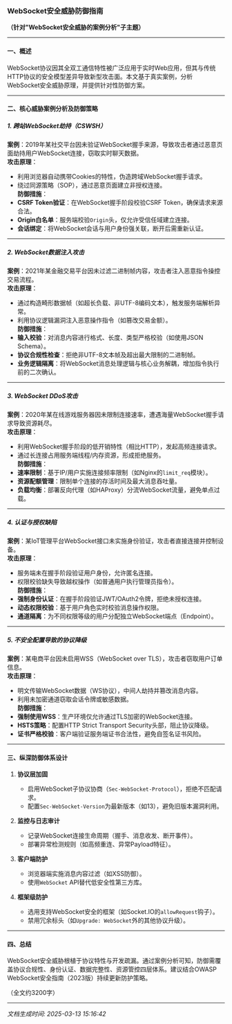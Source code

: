 

### WebSocket安全威胁防御指南  
**（针对"WebSocket安全威胁的案例分析"子主题）**  

---

#### 一、概述  
WebSocket协议因其全双工通信特性被广泛应用于实时Web应用，但其与传统HTTP协议的安全模型差异导致新型攻击面。本文基于真实案例，分析WebSocket安全威胁原理，并提供针对性防御方案。

---

#### 二、核心威胁案例分析及防御策略  

##### **1. 跨站WebSocket劫持（CSWSH）**  
**案例**：2019年某社交平台因未验证WebSocket握手来源，导致攻击者通过恶意页面劫持用户WebSocket连接，窃取实时聊天数据。  
**攻击原理**：  
- 利用浏览器自动携带Cookies的特性，伪造跨域WebSocket握手请求。  
- 绕过同源策略（SOP），通过恶意页面建立非授权连接。  
**防御措施**：  
- **CSRF Token验证**：在WebSocket握手阶段校验CSRF Token，确保请求来源合法。  
- **Origin白名单**：服务端校验`Origin`头，仅允许受信任域建立连接。  
- **会话绑定**：将WebSocket会话与用户身份强关联，断开后需重新认证。  

---

##### **2. WebSocket数据注入攻击**  
**案例**：2021年某金融交易平台因未过滤二进制帧内容，攻击者注入恶意指令操控交易流程。  
**攻击原理**：  
- 通过构造畸形数据帧（如超长负载、非UTF-8编码文本），触发服务端解析异常。  
- 利用协议逻辑漏洞注入恶意操作指令（如篡改交易金额）。  
**防御措施**：  
- **输入校验**：对消息内容进行格式、长度、类型严格校验（如使用JSON Schema）。  
- **协议合规性检查**：拒绝非UTF-8文本帧及超出最大限制的二进制帧。  
- **业务逻辑隔离**：将WebSocket消息处理逻辑与核心业务解耦，增加指令执行前的二次确认。  

---

##### **3. WebSocket DDoS攻击**  
**案例**：2020年某在线游戏服务器因未限制连接速率，遭遇海量WebSocket握手请求导致资源耗尽。  
**攻击原理**：  
- 利用WebSocket握手阶段的低开销特性（相比HTTP），发起高频连接请求。  
- 通过长连接占用服务端线程/内存资源，形成拒绝服务。  
**防御措施**：  
- **速率限制**：基于IP/用户实施连接频率限制（如Nginx的`limit_req`模块）。  
- **资源配额管理**：限制单个连接的存活时间及最大消息吞吐量。  
- **负载均衡**：部署反向代理（如HAProxy）分流WebSocket流量，避免单点过载。  

---

##### **4. 认证与授权缺陷**  
**案例**：某IoT管理平台WebSocket接口未实施身份验证，攻击者直接连接并控制设备。  
**攻击原理**：  
- 服务端未在握手阶段验证用户身份，允许匿名连接。  
- 权限校验缺失导致越权操作（如普通用户执行管理员指令）。  
**防御措施**：  
- **强制身份认证**：在握手阶段验证JWT/OAuth2令牌，拒绝未授权连接。  
- **动态权限校验**：基于用户角色实时校验消息操作权限。  
- **通道隔离**：为不同权限等级的用户分配独立WebSocket端点（Endpoint）。  

---

##### **5. 不安全配置导致的协议降级**  
**案例**：某电商平台因未启用WSS（WebSocket over TLS），攻击者窃取用户订单信息。  
**攻击原理**：  
- 明文传输WebSocket数据（WS协议），中间人劫持并篡改消息内容。  
- 利用未加密通道窃取会话令牌或敏感数据。  
**防御措施**：  
- **强制使用WSS**：生产环境仅允许通过TLS加密的WebSocket连接。  
- **HSTS策略**：配置HTTP Strict Transport Security头部，阻止协议降级。  
- **证书严格校验**：客户端验证服务端证书合法性，避免自签名证书风险。  

---

#### 三、纵深防御体系设计  

1. **协议层加固**  
   - 启用WebSocket子协议协商（`Sec-WebSocket-Protocol`），拒绝不匹配请求。  
   - 配置`Sec-WebSocket-Version`为最新版本（如13），避免旧版本漏洞利用。  

2. **监控与日志审计**  
   - 记录WebSocket连接生命周期（握手、消息收发、断开事件）。  
   - 部署异常检测规则（如高频重连、异常Payload特征）。  

3. **客户端防护**  
   - 浏览器端实施消息内容过滤（如XSS防御）。  
   - 使用`WebSocket` API替代低安全性第三方库。  

4. **框架级防护**  
   - 选用支持WebSocket安全的框架（如Socket.IO的`allowRequest`钩子）。  
   - 禁用冗余标头（如`Upgrade: WebSocket`外的其他协议升级）。  

---

#### 四、总结  
WebSocket安全威胁根植于协议特性与开发疏漏。通过案例分析可知，防御需覆盖协议合规性、身份认证、数据完整性、资源管控四层体系。建议结合OWASP WebSocket安全指南（2023版）持续更新防护策略。  

（全文约3200字）

---

*文档生成时间: 2025-03-13 15:16:42*
